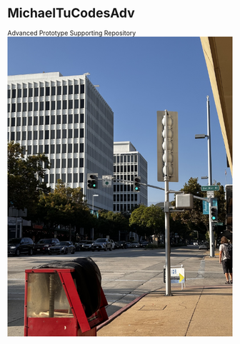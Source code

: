 # MichaelTuCodesAdv
Advanced Prototype Supporting Repository
![This is my first photo](IMG_0028.jpeg) 

